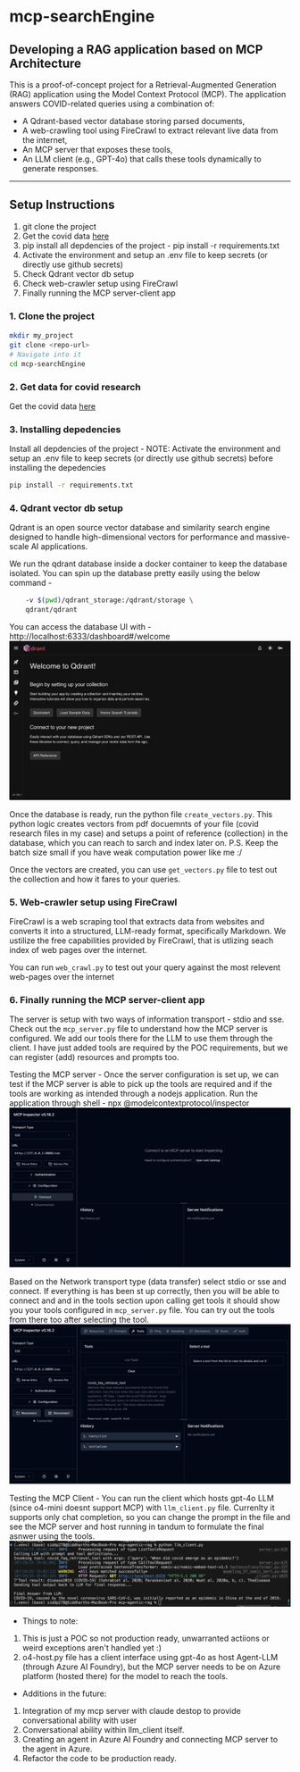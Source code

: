 # mcp-searchEngine

## Developing a RAG application based on MCP Architecture

This is a proof-of-concept project for a Retrieval-Augmented Generation (RAG) application using the Model Context Protocol (MCP). The application answers COVID-related queries using a combination of:

- A Qdrant-based vector database storing parsed documents,
- A web-crawling tool using FireCrawl to extract relevant live data from the internet,
- An MCP server that exposes these tools,
- An LLM client (e.g., GPT-4o) that calls these tools dynamically to generate responses.

---

## Setup Instructions
1. git clone the project
2. Get the covid data [here](https://drive.google.com/drive/folders/1jWj_uEqpvtV1hl0WJnNgVRxp2ICk9UiJ?usp=sharing)
3. pip install all depdencies of the project - pip install -r requirements.txt
4. Activate the environment and setup an .env file to keep secrets (or directly use github secrets)
5. Check Qdrant vector db setup
6. Check web-crawler setup using FireCrawl
7. Finally running the MCP server-client app

### 1. Clone the project
```bash 
mkdir my_project 
git clone <repo-url>
# Navigate into it 
cd mcp-searchEngine
 ```

 ### 2. Get data for covid research
 Get the covid data [here](https://drive.google.com/drive/folders/1jWj_uEqpvtV1hl0WJnNgVRxp2ICk9UiJ?usp=sharing)

### 3. Installing depedencies
Install all depdencies of the project - 
 NOTE: Activate the environment and setup an .env file to keep secrets (or directly use github secrets) before installing the depedencies
```bash 
pip install -r requirements.txt
 ```
### 4. Qdrant vector db setup
Qdrant is an open source vector database and similarity search engine designed to handle high-dimensional vectors for performance and massive-scale AI applications.

We run the qdrant database inside a docker container to keep the database isolated. You can spin up the database pretty easily using the below command - 
```bash docker run -p 6333:6333 -p 6334:6334 \
    -v $(pwd)/qdrant_storage:/qdrant/storage \
    qdrant/qdrant
```

You can access the database UI with - http://localhost:6333/dashboard#/welcome
![The dashboard will look like this ](assets/qdrant_dashboard.png)

Once the database is ready, run the python file `create_vectors.py`. This python logic creates vectors from pdf docuemnts of your file (covid research files in my case) and setups a point of reference (collection) in the database, which you can reach to sarch and index later on.
P.S. Keep the batch size small if you have weak computation power like me :/

Once the vectors are created, you can use `get_vectors.py` file to test out the collection and how it fares to your queries.

### 5. Web-crawler setup using FireCrawl
FireCrawl is a web scraping tool that extracts data from websites and converts it into a structured, LLM-ready format, specifically Markdown. We ustilize the free capabilities provided by FireCrawl, that is utlizing seach index of web pages over the internet.

You can run `web_crawl.py` to test out your query against the most relevent web-pages over the internet

### 6. Finally running the MCP server-client app
The server is setup with two ways of information transport - stdio and sse. 
Check out the `mcp_server.py` file to understand how the MCP server is configured. We add our tools there for the LLM to use them through the client. I have just added tools are required by the POC requirements, but we can register (add) resources and prompts too.

Testing the MCP server -
Once the server configuration is set up, we can test if the MCP server is able to pick up the tools are required and if the tools are working as intended through a nodejs application.
Run the application through shell -  npx @modelcontextprotocol/inspector 
![The Inspector dashboard will look like this ](assets/inspector_dashboard.png)

Based on the Network transport type (data transfer) select stdio or sse and connect. If everything is has been st up correctly, then you will be able to connect and and in the tools section upon calling get tools it should show you your tools configured in `mcp_server.py` file. You can try out the tools from there too after selecting the tool.
![Tool section on the Inspector](assets/tools.png)

Testing the MCP Client - 
You can run the client which hosts gpt-4o LLM (since o4-mini doesnt support MCP) with `llm_client.py` file. Currenlty it supports only chat completion, so you can change the prompt in the file and see the MCP server and host running in tandum to formulate the final asnwer using the tools.
![Final output looks like this](assets/LLM_at_work.png)

- Things to note:
1. This is just a POC so not production ready, unwarranted actiions or weird exceptions aren't handled yet :)
2. o4-host.py file has a client interface using gpt-4o as host Agent-LLM (through Azure AI Foundry), but the MCP server needs to be on Azure platform (hosted there) for the model to reach the tools.

- Additions in the future:
1. Integration of my mcp server with claude destop to provide conversational ability with user
2. Conversational ability within llm_client itself.
3. Creating an agent in Azure AI Foundry and connecting MCP server to the agent in Azure.
4. Refactor the code to be production ready. 
